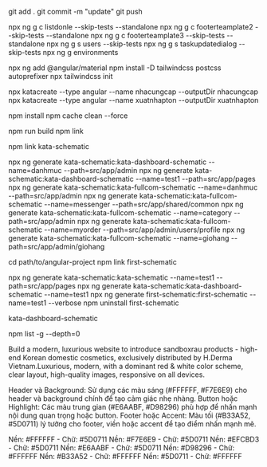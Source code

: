 git add .
git commit -m "update"
git push

npx ng g c listdonle --skip-tests --standalone
npx ng g c footerteamplate2 --skip-tests --standalone
npx ng g c footerteamplate3 --skip-tests --standalone
npx ng g s users --skip-tests
npx ng g s taskupdatedialog --skip-tests
npx ng g environments


npx ng add @angular/material
npm install -D tailwindcss postcss autoprefixer
npx tailwindcss init

npx katacreate --type angular --name nhacungcap --outputDir nhacungcap
npx katacreate --type angular --name xuatnhapton --outputDir xuatnhapton

npm install
npm cache clean --force



npm run build
npm link

npm link kata-schematic

npx ng generate kata-schematic:kata-dashboard-schematic --name=danhmuc --path=src/app/admin
npx ng generate kata-schematic:kata-dashboard-schematic --name=test1 --path=src/app/pages
npx ng generate kata-schematic:kata-fullcom-schematic --name=danhmuc --path=src/app/admin
npx ng generate kata-schematic:kata-fullcom-schematic --name=messenger --path=src/app/shared/common
npx ng generate kata-schematic:kata-fullcom-schematic --name=category --path=src/app/admin
npx ng generate kata-schematic:kata-fullcom-schematic --name=myorder --path=src/app/admin/users/profile
npx ng generate kata-schematic:kata-fullcom-schematic --name=giohang --path=src/app/admin/giohang

cd path/to/angular-project
npm link first-schematic

npx ng generate kata-schematic:kata-schematic --name=test1 --path=src/app/pages
npx ng generate kata-schematic:kata-dashboard-schematic --name=test1
npx ng generate first-schematic:first-schematic --name=test1 --verbose
npm uninstall first-schematic

kata-dashboard-schematic

npm list -g --depth=0


Build a modern, luxurious website to introduce sandboxrau products - high-end Korean domestic cosmetics, exclusively distributed by H.Derma Vietnam.Luxurious, modern, with a dominant red & white color scheme, clear layout, high-quality images, responsive on all devices.


Header và Background: Sử dụng các màu sáng (#FFFFFF, #F7E6E9) cho header và background chính để tạo cảm giác nhẹ nhàng.
Button hoặc Highlight: Các màu trung gian (#E6AABF, #D98296) phù hợp để nhấn mạnh nội dung quan trọng hoặc button.
Footer hoặc Accent: Màu tối (#B33A52, #5D0711) lý tưởng cho footer, viền hoặc accent để tạo điểm nhấn mạnh mẽ.

Nền: #FFFFFF - Chữ: #5D0711
Nền: #F7E6E9 - Chữ: #5D0711
Nền: #EFCBD3 - Chữ: #5D0711
Nền: #E6AABF - Chữ: #5D0711
Nền: #D98296 - Chữ: #FFFFFF
Nền: #B33A52 - Chữ: #FFFFFF
Nền: #5D0711 - Chữ: #FFFFFF